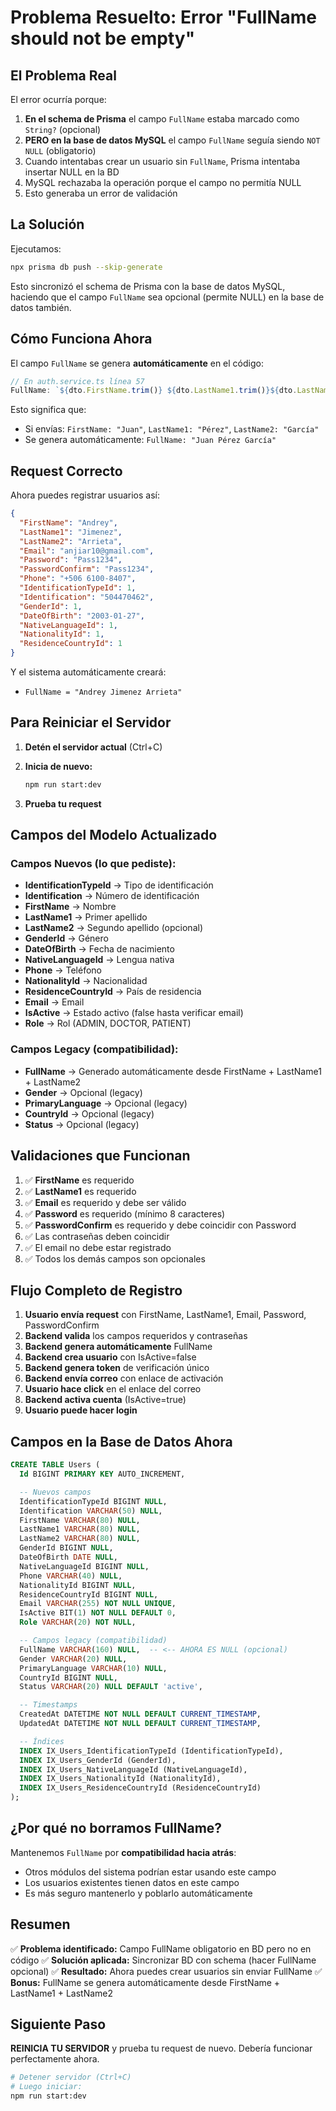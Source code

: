 # Problema Resuelto: Error "FullName should not be empty"

## El Problema Real

El error ocurría porque:

1. **En el schema de Prisma** el campo `FullName` estaba marcado como `String?` (opcional)
2. **PERO en la base de datos MySQL** el campo `FullName` seguía siendo `NOT NULL` (obligatorio)
3. Cuando intentabas crear un usuario sin `FullName`, Prisma intentaba insertar NULL en la BD
4. MySQL rechazaba la operación porque el campo no permitía NULL
5. Esto generaba un error de validación

## La Solución

Ejecutamos:
```bash
npx prisma db push --skip-generate
```

Esto sincronizó el schema de Prisma con la base de datos MySQL, haciendo que el campo `FullName` sea opcional (permite NULL) en la base de datos también.

## Cómo Funciona Ahora

El campo `FullName` se genera **automáticamente** en el código:

```typescript
// En auth.service.ts línea 57
FullName: `${dto.FirstName.trim()} ${dto.LastName1.trim()}${dto.LastName2 ? ' ' + dto.LastName2.trim() : ''}`,
```

Esto significa que:
- Si envías: `FirstName: "Juan"`, `LastName1: "Pérez"`, `LastName2: "García"`
- Se genera automáticamente: `FullName: "Juan Pérez García"`

## Request Correcto

Ahora puedes registrar usuarios así:

```json
{
  "FirstName": "Andrey",
  "LastName1": "Jimenez",
  "LastName2": "Arrieta",
  "Email": "anjiar10@gmail.com",
  "Password": "Pass1234",
  "PasswordConfirm": "Pass1234",
  "Phone": "+506 6100-8407",
  "IdentificationTypeId": 1,
  "Identification": "504470462",
  "GenderId": 1,
  "DateOfBirth": "2003-01-27",
  "NativeLanguageId": 1,
  "NationalityId": 1,
  "ResidenceCountryId": 1
}
```

Y el sistema automáticamente creará:
- `FullName = "Andrey Jimenez Arrieta"`

## Para Reiniciar el Servidor

1. **Detén el servidor actual** (Ctrl+C)

2. **Inicia de nuevo:**
   ```bash
   npm run start:dev
   ```

3. **Prueba tu request**

## Campos del Modelo Actualizado

### Campos Nuevos (lo que pediste):
- **IdentificationTypeId** → Tipo de identificación
- **Identification** → Número de identificación
- **FirstName** → Nombre
- **LastName1** → Primer apellido
- **LastName2** → Segundo apellido (opcional)
- **GenderId** → Género
- **DateOfBirth** → Fecha de nacimiento
- **NativeLanguageId** → Lengua nativa
- **Phone** → Teléfono
- **NationalityId** → Nacionalidad
- **ResidenceCountryId** → País de residencia
- **Email** → Email
- **IsActive** → Estado activo (false hasta verificar email)
- **Role** → Rol (ADMIN, DOCTOR, PATIENT)

### Campos Legacy (compatibilidad):
- **FullName** → Generado automáticamente desde FirstName + LastName1 + LastName2
- **Gender** → Opcional (legacy)
- **PrimaryLanguage** → Opcional (legacy)
- **CountryId** → Opcional (legacy)
- **Status** → Opcional (legacy)

## Validaciones que Funcionan

1. ✅ **FirstName** es requerido
2. ✅ **LastName1** es requerido
3. ✅ **Email** es requerido y debe ser válido
4. ✅ **Password** es requerido (mínimo 8 caracteres)
5. ✅ **PasswordConfirm** es requerido y debe coincidir con Password
6. ✅ Las contraseñas deben coincidir
7. ✅ El email no debe estar registrado
8. ✅ Todos los demás campos son opcionales

## Flujo Completo de Registro

1. **Usuario envía request** con FirstName, LastName1, Email, Password, PasswordConfirm
2. **Backend valida** los campos requeridos y contraseñas
3. **Backend genera automáticamente** FullName
4. **Backend crea usuario** con IsActive=false
5. **Backend genera token** de verificación único
6. **Backend envía correo** con enlace de activación
7. **Usuario hace click** en el enlace del correo
8. **Backend activa cuenta** (IsActive=true)
9. **Usuario puede hacer login**

## Campos en la Base de Datos Ahora

```sql
CREATE TABLE Users (
  Id BIGINT PRIMARY KEY AUTO_INCREMENT,

  -- Nuevos campos
  IdentificationTypeId BIGINT NULL,
  Identification VARCHAR(50) NULL,
  FirstName VARCHAR(80) NULL,
  LastName1 VARCHAR(80) NULL,
  LastName2 VARCHAR(80) NULL,
  GenderId BIGINT NULL,
  DateOfBirth DATE NULL,
  NativeLanguageId BIGINT NULL,
  Phone VARCHAR(40) NULL,
  NationalityId BIGINT NULL,
  ResidenceCountryId BIGINT NULL,
  Email VARCHAR(255) NOT NULL UNIQUE,
  IsActive BIT(1) NOT NULL DEFAULT 0,
  Role VARCHAR(20) NOT NULL,

  -- Campos legacy (compatibilidad)
  FullName VARCHAR(160) NULL,  -- <-- AHORA ES NULL (opcional)
  Gender VARCHAR(20) NULL,
  PrimaryLanguage VARCHAR(10) NULL,
  CountryId BIGINT NULL,
  Status VARCHAR(20) NULL DEFAULT 'active',

  -- Timestamps
  CreatedAt DATETIME NOT NULL DEFAULT CURRENT_TIMESTAMP,
  UpdatedAt DATETIME NOT NULL DEFAULT CURRENT_TIMESTAMP,

  -- Índices
  INDEX IX_Users_IdentificationTypeId (IdentificationTypeId),
  INDEX IX_Users_GenderId (GenderId),
  INDEX IX_Users_NativeLanguageId (NativeLanguageId),
  INDEX IX_Users_NationalityId (NationalityId),
  INDEX IX_Users_ResidenceCountryId (ResidenceCountryId)
);
```

## ¿Por qué no borramos FullName?

Mantenemos `FullName` por **compatibilidad hacia atrás**:
- Otros módulos del sistema podrían estar usando este campo
- Los usuarios existentes tienen datos en este campo
- Es más seguro mantenerlo y poblarlo automáticamente

## Resumen

✅ **Problema identificado:** Campo FullName obligatorio en BD pero no en código
✅ **Solución aplicada:** Sincronizar BD con schema (hacer FullName opcional)
✅ **Resultado:** Ahora puedes crear usuarios sin enviar FullName
✅ **Bonus:** FullName se genera automáticamente desde FirstName + LastName1 + LastName2

## Siguiente Paso

**REINICIA TU SERVIDOR** y prueba tu request de nuevo. Debería funcionar perfectamente ahora.

```bash
# Detener servidor (Ctrl+C)
# Luego iniciar:
npm run start:dev
```
